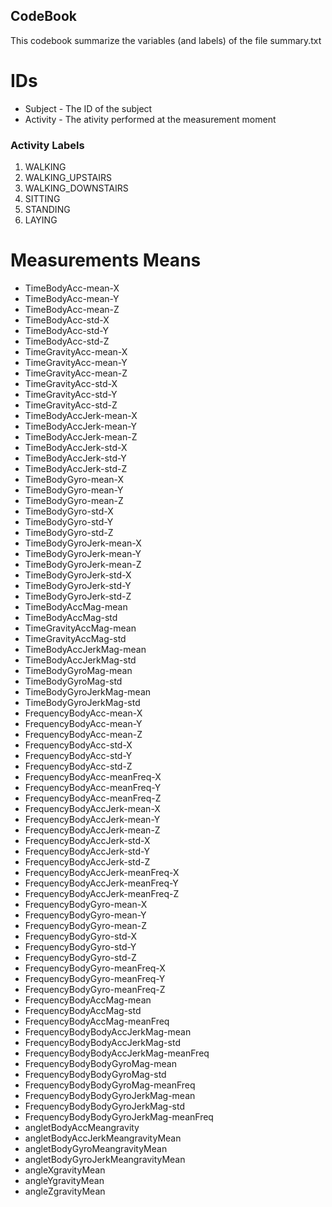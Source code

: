 ## CodeBook
This codebook summarize the variables (and labels) of the file summary.txt

# IDs
* Subject - The ID of the subject
* Activity - The ativity performed at the measurement moment

### Activity Labels
1. WALKING
2. WALKING_UPSTAIRS
3. WALKING_DOWNSTAIRS
4. SITTING
5. STANDING
6. LAYING


# Measurements Means
* TimeBodyAcc-mean-X
* TimeBodyAcc-mean-Y
* TimeBodyAcc-mean-Z
* TimeBodyAcc-std-X
* TimeBodyAcc-std-Y
* TimeBodyAcc-std-Z
* TimeGravityAcc-mean-X
* TimeGravityAcc-mean-Y
* TimeGravityAcc-mean-Z
* TimeGravityAcc-std-X
* TimeGravityAcc-std-Y
* TimeGravityAcc-std-Z
* TimeBodyAccJerk-mean-X
* TimeBodyAccJerk-mean-Y
* TimeBodyAccJerk-mean-Z
* TimeBodyAccJerk-std-X
* TimeBodyAccJerk-std-Y
* TimeBodyAccJerk-std-Z
* TimeBodyGyro-mean-X
* TimeBodyGyro-mean-Y
* TimeBodyGyro-mean-Z
* TimeBodyGyro-std-X
* TimeBodyGyro-std-Y
* TimeBodyGyro-std-Z
* TimeBodyGyroJerk-mean-X
* TimeBodyGyroJerk-mean-Y
* TimeBodyGyroJerk-mean-Z
* TimeBodyGyroJerk-std-X
* TimeBodyGyroJerk-std-Y
* TimeBodyGyroJerk-std-Z
* TimeBodyAccMag-mean
* TimeBodyAccMag-std
* TimeGravityAccMag-mean
* TimeGravityAccMag-std
* TimeBodyAccJerkMag-mean
* TimeBodyAccJerkMag-std
* TimeBodyGyroMag-mean
* TimeBodyGyroMag-std
* TimeBodyGyroJerkMag-mean
* TimeBodyGyroJerkMag-std
* FrequencyBodyAcc-mean-X
* FrequencyBodyAcc-mean-Y
* FrequencyBodyAcc-mean-Z
* FrequencyBodyAcc-std-X
* FrequencyBodyAcc-std-Y
* FrequencyBodyAcc-std-Z
* FrequencyBodyAcc-meanFreq-X
* FrequencyBodyAcc-meanFreq-Y
* FrequencyBodyAcc-meanFreq-Z
* FrequencyBodyAccJerk-mean-X
* FrequencyBodyAccJerk-mean-Y
* FrequencyBodyAccJerk-mean-Z
* FrequencyBodyAccJerk-std-X
* FrequencyBodyAccJerk-std-Y
* FrequencyBodyAccJerk-std-Z
* FrequencyBodyAccJerk-meanFreq-X
* FrequencyBodyAccJerk-meanFreq-Y
* FrequencyBodyAccJerk-meanFreq-Z
* FrequencyBodyGyro-mean-X
* FrequencyBodyGyro-mean-Y
* FrequencyBodyGyro-mean-Z
* FrequencyBodyGyro-std-X
* FrequencyBodyGyro-std-Y
* FrequencyBodyGyro-std-Z
* FrequencyBodyGyro-meanFreq-X
* FrequencyBodyGyro-meanFreq-Y
* FrequencyBodyGyro-meanFreq-Z
* FrequencyBodyAccMag-mean
* FrequencyBodyAccMag-std
* FrequencyBodyAccMag-meanFreq
* FrequencyBodyBodyAccJerkMag-mean
* FrequencyBodyBodyAccJerkMag-std
* FrequencyBodyBodyAccJerkMag-meanFreq
* FrequencyBodyBodyGyroMag-mean
* FrequencyBodyBodyGyroMag-std
* FrequencyBodyBodyGyroMag-meanFreq
* FrequencyBodyBodyGyroJerkMag-mean
* FrequencyBodyBodyGyroJerkMag-std
* FrequencyBodyBodyGyroJerkMag-meanFreq
* angletBodyAccMeangravity
* angletBodyAccJerkMeangravityMean
* angletBodyGyroMeangravityMean
* angletBodyGyroJerkMeangravityMean
* angleXgravityMean
* angleYgravityMean
* angleZgravityMean
